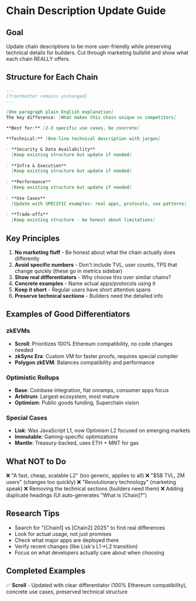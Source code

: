 # Chain Description Update Guide

## Goal
Update chain descriptions to be more user-friendly while preserving technical details for builders. Cut through marketing bullshit and show what each chain REALLY offers.

## Structure for Each Chain

```markdown
---
[frontmatter remains unchanged]
---

[One paragraph plain English explanation]
The key difference: [What makes this chain unique vs competitors]

**Best for:** [2-3 specific use cases, be concrete]

**Technical:** [One-line technical description with jargon]

- **Security & Data Availability**
  [Keep existing structure but update if needed]
  
- **Infra & Execution**  
  [Keep existing structure but update if needed]
  
- **Performance**  
  [Keep existing structure but update if needed]
  
- **Use Cases**  
  [Update with SPECIFIC examples: real apps, protocols, use patterns]
  
- **Trade-offs**  
  [Keep existing structure - be honest about limitations]
```

## Key Principles

1. **No marketing fluff** - Be honest about what the chain actually does differently
2. **Avoid specific numbers** - Don't include TVL, user counts, TPS that change quickly (these go in metrics sidebar)
3. **Show real differentiators** - Why choose this over similar chains?
4. **Concrete examples** - Name actual apps/protocols using it
5. **Keep it short** - Regular users have short attention spans
6. **Preserve technical sections** - Builders need the detailed info

## Examples of Good Differentiators

### zkEVMs
- **Scroll**: Prioritizes 100% Ethereum compatibility, no code changes needed
- **zkSync Era**: Custom VM for faster proofs, requires special compiler
- **Polygon zkEVM**: Balances compatibility and performance

### Optimistic Rollups  
- **Base**: Coinbase integration, fiat onramps, consumer apps focus
- **Arbitrum**: Largest ecosystem, most mature
- **Optimism**: Public goods funding, Superchain vision

### Special Cases
- **Lisk**: Was JavaScript L1, now Optimism L2 focused on emerging markets
- **Immutable**: Gaming-specific optimizations
- **Mantle**: Treasury-backed, uses ETH + MNT for gas

## What NOT to Do

❌ "A fast, cheap, scalable L2" (too generic, applies to all)
❌ "$5B TVL, 2M users" (changes too quickly)
❌ "Revolutionary technology" (marketing speak)
❌ Removing the technical sections (builders need them)
❌ Adding duplicate headings (UI auto-generates "What is [Chain]?")

## Research Tips

- Search for "[Chain1] vs [Chain2] 2025" to find real differences
- Look for actual usage, not just promises
- Check what major apps are deployed there
- Verify recent changes (like Lisk's L1→L2 transition)
- Focus on what developers actually care about when choosing

## Completed Examples

✅ **Scroll** - Updated with clear differentiator (100% Ethereum compatibility), concrete use cases, preserved technical structure